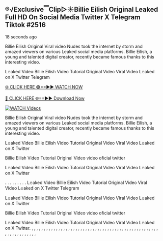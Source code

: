 ## ®️√Exclusive▔Clip▷☀️Billie Eilish Original Leaked Full HD On Social Media Twitter X Telegram Tiktok #2516

18 seconds ago

Billie Eilish Original Viral video Nudes took the internet by storm and amazed viewers on various Leaked social media platforms. Billie Eilish, a young and talented digital creator, recently became famous thanks to this interesting video.

L𝚎aked Video Billie Eilish Video Tutorial Original Video Viral Video L𝚎aked on X Twitter Telegram

[🌐 CLICK HERE 🟢==►► WATCH NOW](https://1024terabox.com/s/1RAkOioRyyrUQAMcP-nxl3w)

[🔴 CLICK HERE 🌐==►► Download Now](https://1024terabox.com/s/1RAkOioRyyrUQAMcP-nxl3w)

[![WATCH Videos](https://i.imgur.com/dJHk4Zq.gif)](https://1024terabox.com/s/1RAkOioRyyrUQAMcP-nxl3w)

Billie Eilish Original Viral video Nudes took the internet by storm and amazed viewers on various Leaked social media platforms. Billie Eilish, a young and talented digital creator, recently became famous thanks to this interesting video.

L𝚎aked Video Billie Eilish Video Tutorial Original Video Viral Video L𝚎aked on X Twitter

Billie Eilish Video Tutorial Original Video video oficial twitter

L𝚎aked Video Billie Eilish Video Tutorial Original Video Viral Video L𝚎aked on X Twitter

. . . . . . . . . L𝚎aked Video Billie Eilish Video Tutorial Original Video Viral Video L𝚎aked on X Twitter Telegram

L𝚎aked Video Billie Eilish Video Tutorial Original Video Viral Video L𝚎aked on X Twitter

Billie Eilish Video Tutorial Original Video video oficial twitter

L𝚎aked Video Billie Eilish Video Tutorial Original Video Viral Video L𝚎aked on X Twitter.
,
,
,
,
,
,
,
,
,
,
,
,
,
,
,
,
,
,
,
,
,
,
,
,
,
,
,
,
,
,
,
,
,
,
,
,
,
,
,
,
,
,
,
,
,
,
,
,
,
,
,
,
,
,
,
,
,
,
,
,
,
,
,
,
,
